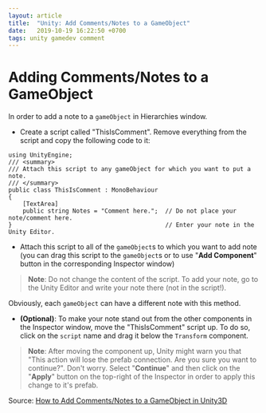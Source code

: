 ```yaml
---
layout: article
title:  "Unity: Add Comments/Notes to a GameObject"
date:   2019-10-19 16:22:50 +0700
tags: unity gamedev comment
---
```


# Adding Comments/Notes to a GameObject

In order to add a note to a `gameObject` in Hierarchies window.

- Create a script called "ThisIsComment". Remove everything from the script and copy the following code to it:

```
using UnityEngine;
/// <summary>
/// Attach this script to any gameObject for which you want to put a note.
/// </summary>
public class ThisIsComment : MonoBehaviour
{
    [TextArea]
    public string Notes = "Comment here.";  // Do not place your note/comment here.
}                                           // Enter your note in the Unity Editor.
```

- Attach this script to all of the `gameObject`s to which you want to add note (you can drag this script to the `gameObject`s or to use "**Add Component**" button in the corresponding Inspector window)

> **Note**: Do not change the content of the script. To add your note, go to the Unity Editor and write your note there (not in the script!).

Obviously, each `gameObject` can have a different note with this method.

- **(Optional)**: To make your note stand out from the other components in the Inspector window, move the "ThisIsComment" script up. To do so, click on the `script` name and drag it below the `Transform` component.

> **Note**: After moving the component up, Unity might warn you that "This action will lose the prefab connection. Are you sure you want to continue?". Don't worry. Select "**Continue**" and then click on the "**Apply**" button on the top-right of the Inspector in order to apply this change to it's prefab.

Source: [How to Add Comments/Notes to a GameObject in Unity3D](https://www.codeproject.com/Tips/1208852/How-to-Add-Comments-Notes-to-a-GameObject-in-Unity)
